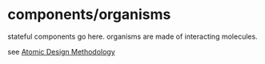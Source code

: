 # components/organisms

stateful components go here. organisms are made of interacting molecules.

see [Atomic Design Methodology](http://atomicdesign.bradfrost.com/chapter-2/)
